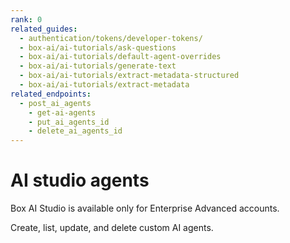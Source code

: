 ```yaml
---
rank: 0
related_guides:
  - authentication/tokens/developer-tokens/
  - box-ai/ai-tutorials/ask-questions
  - box-ai/ai-tutorials/default-agent-overrides
  - box-ai/ai-tutorials/generate-text
  - box-ai/ai-tutorials/extract-metadata-structured
  - box-ai/ai-tutorials/extract-metadata
related_endpoints:
  - post_ai_agents
	- get-ai-agents
	- put_ai_agents_id
	- delete_ai_agents_id
---
```


# AI studio agents

<Messsage type='caution'>

Box AI Studio is available only for Enterprise Advanced accounts.

</Message>

Create, list, update, and delete custom AI agents.